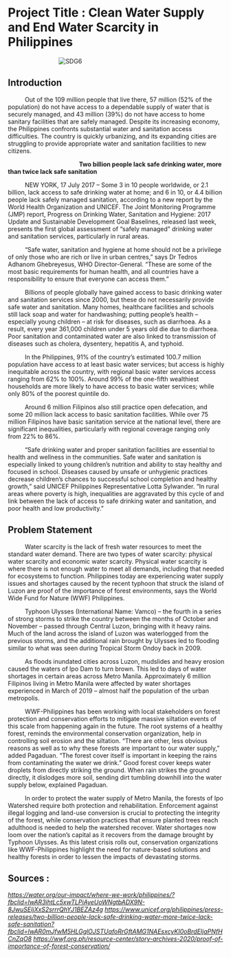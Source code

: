 # Project Title : Clean Water Supply and End Water Scarcity in Philippines
&nbsp;&nbsp;&nbsp;&nbsp;&nbsp;&nbsp;&nbsp;&nbsp;&nbsp;&nbsp;&nbsp;&nbsp;&nbsp;&nbsp;&nbsp;&nbsp;&nbsp;&nbsp;&nbsp;&nbsp;&nbsp;&nbsp;&nbsp;&nbsp;&nbsp;&nbsp;&nbsp;&nbsp;&nbsp;&nbsp;![SDG6](https://user-images.githubusercontent.com/113676687/232476683-0b74488b-cf99-4578-a5e8-c14c614ff8cf.JPG)

## Introduction 
&nbsp;&nbsp;&nbsp;&nbsp;&nbsp;&nbsp;&nbsp;&nbsp;&nbsp;&nbsp;Out of the 109 million people that live there, 57 million (52% of the
population) do not have access to a dependable supply of water that
is securely managed, and 43 million (39%) do not have access to
home sanitary facilities that are safely managed. Despite its
increasing economy, the Philippines confronts substantial water and
sanitation access difficulties. The country is quickly urbanizing, and
its expanding cities are struggling to provide appropriate water and
sanitation facilities to new citizens.

&nbsp;&nbsp;&nbsp;&nbsp;&nbsp;&nbsp;&nbsp;&nbsp;&nbsp;&nbsp;&nbsp;&nbsp;&nbsp;&nbsp;&nbsp;&nbsp;&nbsp;&nbsp;&nbsp;&nbsp;&nbsp;&nbsp;&nbsp;&nbsp;&nbsp;&nbsp;&nbsp;&nbsp;&nbsp;&nbsp;&nbsp;&nbsp;&nbsp;&nbsp;&nbsp;&nbsp;&nbsp;&nbsp;&nbsp;&nbsp;&nbsp;&nbsp;**Two billion people lack safe drinking water, more than twice lack safe sanitation**

&nbsp;&nbsp;&nbsp;&nbsp;&nbsp;&nbsp;&nbsp;&nbsp;&nbsp;&nbsp;NEW YORK, 17 July 2017 – Some 3 in 10 people worldwide, or 2.1 billion, lack access to safe drinking water at home; and 6 in 10, or 4.4 billion people lack safely managed sanitation, according to a new report by the World Health Organization and UNICEF. The Joint Monitoring Programme (JMP) report, Progress on Drinking Water, Sanitation and Hygiene: 2017 Update and Sustainable Development Goal Baselines, released last week, presents the first global assessment of “safely managed” drinking water and sanitation services, particularly in rural areas.

&nbsp;&nbsp;&nbsp;&nbsp;&nbsp;&nbsp;&nbsp;&nbsp;&nbsp;&nbsp;“Safe water, sanitation and hygiene at home should not be a privilege of only those who are rich or live in urban centres,” says Dr Tedros Adhanom Ghebreyesus, WHO Director-General. “These are some of the most basic requirements for human health, and all countries have a responsibility to ensure that everyone can access them.”

&nbsp;&nbsp;&nbsp;&nbsp;&nbsp;&nbsp;&nbsp;&nbsp;&nbsp;&nbsp;Billions of people globally have gained access to basic drinking water and sanitation services since 2000, but these do not necessarily provide safe water and sanitation. Many homes, healthcare facilities and schools still lack soap and water for handwashing; putting people’s health – especially young children – at risk for diseases, such as diarrhoea. As a result, every year 361,000 children under 5 years old die due to diarrhoea. Poor sanitation and contaminated water are also linked to transmission of diseases such as cholera, dysentery, hepatitis A, and typhoid.

&nbsp;&nbsp;&nbsp;&nbsp;&nbsp;&nbsp;&nbsp;&nbsp;&nbsp;&nbsp;In the Philippines, 91% of the country’s estimated 100.7 million population have access to at least basic water services; but access is highly inequitable across the country, with regional basic water services access ranging from 62% to 100%. Around 99% of the one-fifth wealthiest households are more likely to have access to basic water services; while only 80% of the poorest quintile do.

&nbsp;&nbsp;&nbsp;&nbsp;&nbsp;&nbsp;&nbsp;&nbsp;&nbsp;&nbsp;Around 6 million Filipinos also still practice open defecation, and some 20 million lack access to basic sanitation facilities. While over 75 million Filipinos have basic sanitation service at the national level, there are significant inequalities, particularly with regional coverage ranging only from 22% to 86%.

&nbsp;&nbsp;&nbsp;&nbsp;&nbsp;&nbsp;&nbsp;&nbsp;&nbsp;&nbsp;“Safe drinking water and proper sanitation facilities are essential to health and wellness in the communities. Safe water and sanitation is especially linked to young children’s nutrition and ability to stay healthy and focused in school. Diseases caused by unsafe or unhygienic practices decrease children’s chances to successful school completion and healthy growth,” said UNICEF Philippines Representative Lotta Sylwander. “In rural areas where poverty is high, inequalities are aggravated by this cycle of and link between the lack of access to safe drinking water and sanitation, and poor health and low productivity.”

## Problem Statement 
&nbsp;&nbsp;&nbsp;&nbsp;&nbsp;&nbsp;&nbsp;&nbsp;&nbsp;&nbsp;Water scarcity is the lack of fresh water resources to meet the standard water demand. There are two types of water scarcity: physical water scarcity and economic water scarcity. Physical water scarcity is where there is not enough water to meet all demands, including that needed for ecosystems to function. Philippines today are experiencing water supply issues and shortages caused by the recent typhoon that struck the island of Luzon are proof of the importance of forest environments, says the World Wide Fund for Nature (WWF) Philippines.

&nbsp;&nbsp;&nbsp;&nbsp;&nbsp;&nbsp;&nbsp;&nbsp;&nbsp;&nbsp;Typhoon Ulysses (International Name: Vamco) – the fourth in a series of strong storms to strike the country between the months of October and November – passed through Central Luzon, bringing with it heavy rains. Much of the land across the island of Luzon was waterlogged from the previous storms, and the additional rain brought by Ulysses led to flooding similar to what was seen during Tropical Storm Ondoy back in 2009.

&nbsp;&nbsp;&nbsp;&nbsp;&nbsp;&nbsp;&nbsp;&nbsp;&nbsp;&nbsp;As floods inundated cities across Luzon, mudslides and heavy erosion caused the waters of Ipo Dam to turn brown. This led to days of water shortages in certain areas across Metro Manila. Approximately 6 million Filipinos living in Metro Manila were affected by water shortages experienced in March of 2019 – almost half the population of the urban metropolis.

&nbsp;&nbsp;&nbsp;&nbsp;&nbsp;&nbsp;&nbsp;&nbsp;&nbsp;&nbsp;WWF-Philippines has been working with local stakeholders on forest protection and conservation efforts to mitigate massive siltation events of this scale from happening again in the future. The root systems of a healthy forest, reminds the environmental conservation organization, help in controlling soil erosion and the siltation. “There are other, less obvious reasons as well as to why these forests are important to our water supply,” added Pagaduan. “The forest cover itself is important in keeping the rains from contaminating the water we drink.” Good forest cover keeps water droplets from directly striking the ground. When rain strikes the ground directly, it dislodges more soil, sending dirt tumbling downhill into the water supply below, explained Pagaduan.

&nbsp;&nbsp;&nbsp;&nbsp;&nbsp;&nbsp;&nbsp;&nbsp;&nbsp;&nbsp;In order to protect the water supply of Metro Manila, the forests of Ipo Watershed require both protection and rehabilitation. Enforcement against illegal logging and land-use conversion is crucial to protecting the integrity of the forest, while conservation practices that ensure planted trees reach adulthood is needed to help the watershed recover. Water shortages now loom over the nation’s capital as it recovers from the damage brought by Typhoon Ulysses. As this latest crisis rolls out, conservation organizations like WWF-Philippines highlight the need for nature-based solutions and healthy forests in order to lessen the impacts of devastating storms.


## Sources : 
*https://water.org/our-impact/where-we-work/philippines/?fbclid=IwAR3ihtLc5xwTLPiAyeUoWNgtbADX9N-8JwuSEIjXxS2srrrQhYJ1BEZAz4g*
*https://www.unicef.org/philippines/press-releases/two-billion-people-lack-safe-drinking-water-more-twice-lack-safe-sanitation?fbclid=IwAR0mJfwM5HLGglOJSTUqfoRrGftAMG1NAEsxcyKI0oBrdEIjaPNfHCnZqO8*
*https://wwf.org.ph/resource-center/story-archives-2020/proof-of-importance-of-forest-conservation/*
